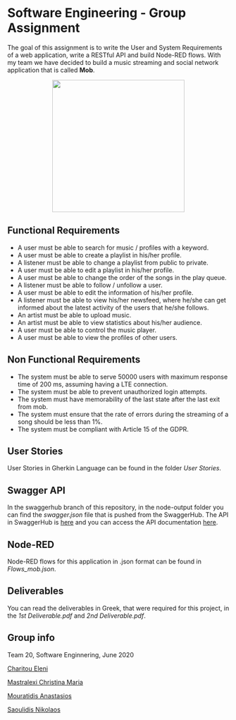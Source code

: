 # Software Engineering - Group Assignment
The goal of this assignment is to write the User and System Requirements of a web application, write a RESTful API and build Node-RED flows.
With my team we have decided to build a music streaming and social network application that is called **Mob**.



<p align="center">
  <img width="300"  src="https://github.com/tasos-m/Mob-Software-Engineering/blob/main/Logo%20and%20Mockups/logo.png">
</p>

## Functional Requirements

* A user must be able to search for music / profiles with a keyword.
* A user must be able to create a playlist in his/her profile.
* A listener must be able to change a playlist from public to private.
* A user must be able to edit a playlist in his/her profile.
* A user must be able to change the order of the songs in the play queue.
* A listener must be able to follow / unfollow a user.
* A user must be able to edit the information of his/her profile.
* A listener must be able to view his/her newsfeed, where he/she can get informed about the latest activity of the users that he/she follows.
* An artist must be able to upload music.
* An artist must be able to view statistics about his/her audience.
* A user must be able to control the music player.
* A user must be able to view the profiles of other users.

## Non Functional Requirements
	
* The system must be able to serve 50000 users with maximum response time of 200 ms, assuming having a LTE connection.
* The system must be able to prevent unauthorized login attempts.
* The system must have memorability of the last state after the last exit from mob.
* The system must ensure that the rate of errors during the streaming of a song should be less than 1%.
* The system must be compliant with Article 15 of the GDPR.

## User Stories
User Stories in Gherkin Language can be found in the folder _User Stories_.

## Swagger API
In the swaggerhub branch of this repository, in the node-output folder you can find the _swagger.json_ file that is pushed from the SwaggerHub. The API in SwaggerHub is [here](https://app.swaggerhub.com/apis/tasosm/mob-api_documentation/1.0.0) and you can access the API documentation [here](https://app.swaggerhub.com/apis-docs/tasosm/mob-api_documentation/1.0.0).

## Node-RED
Node-RED flows for this application in .json format can be found in _Flows_mob.json_.

## Deliverables
You can read the deliverables in Greek, that were required for this project, in the _1st Deliverable.pdf_ and _2nd Deliverable.pdf_.

## Group info
Team 20, Software Enginnering, June 2020

[Charitou Eleni](https://github.com/EleniCharitou)

[Mastralexi Christina Maria](https://github.com/cmastral)

[Mouratidis Anastasios](https://github.com/tasos-m)

[Saoulidis Nikolaos](https://github.com/saouling)


